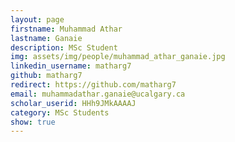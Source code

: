 ```yaml
---
layout: page
firstname: Muhammad Athar
lastname: Ganaie
description: MSc Student
img: assets/img/people/muhammad_athar_ganaie.jpg
linkedin_username: matharg7
github: matharg7
redirect: https://github.com/matharg7
email: muhammadathar.ganaie@ucalgary.ca
scholar_userid: HHh9JMkAAAAJ
category: MSc Students
show: true
---
```

